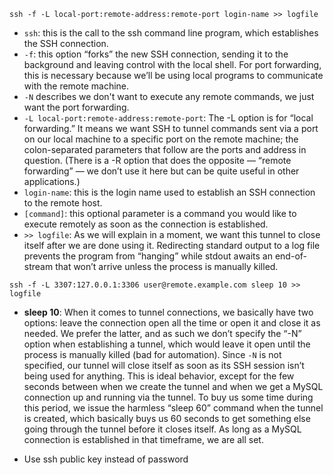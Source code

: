 ```shell
ssh -f -L local-port:remote-address:remote-port login-name >> logfile
```

* `ssh`: this is the call to the ssh command line program, which establishes the SSH connection.
* `-f`: this option “forks” the new SSH connection, sending it to the background and leaving control with the local shell. For port forwarding, this is necessary because we’ll be using local programs to communicate with the remote machine.
* `-N` describes we don't want to execute any remote commands, we just want the port forwarding.
* `-L local-port:remote-address:remote-port`: The -L option is for “local forwarding.” It means we want SSH to tunnel commands sent via a port on our local machine to a specific port on the remote machine; the colon-separated parameters that follow are the ports and address in question. (There is a -R option that does the opposite — “remote forwarding” — we don’t use it here but can be quite useful in other applications.)
* `login-name`: this is the login name used to establish an SSH connection to the remote host.
* `[command]`: this optional parameter is a command you would like to execute remotely as soon as the connection is established.
* `>> logfile`: As we will explain in a moment, we want this tunnel to close itself after we are done using it. Redirecting standard output to a log file prevents the program from “hanging” while stdout awaits an end-of-stream that won’t arrive unless the process is manually killed.

```shell
ssh -f -L 3307:127.0.0.1:3306 user@remote.example.com sleep 10 >> logfile
```
* **sleep 10**: When it comes to tunnel connections, we basically have two options: leave the connection open all the time or open it and close it as needed. We prefer the latter, and as such we don’t specify the “-N” option when establishing a tunnel, which would leave it open until the process is manually killed (bad for automation). Since `-N` is not specified, our tunnel will close itself as soon as its SSH session isn’t being used for anything. This is ideal behavior, except for the few seconds between when we create the tunnel and when we get a MySQL connection up and running via the tunnel. To buy us some time during this period, we issue the harmless “sleep 60” command when the tunnel is created, which basically buys us 60 seconds to get something else going through the tunnel before it closes itself. As long as a MySQL connection is established in that timeframe, we are all set.

* Use ssh public key instead of password
